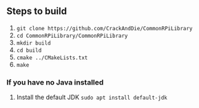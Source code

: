 ## Steps to build
1. ```git clone https://github.com/CrackAndDie/CommonRPiLibrary```
2. ```cd CommonRPiLibrary/CommonRPiLibrary```
3. ```mkdir build```
4. ```cd build```
5. ```cmake ../CMakeLists.txt```
6. ```make```

### If you have no Java installed
1. Install the default JDK ```sudo apt install default-jdk```
